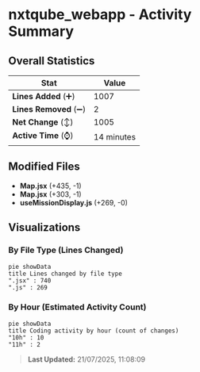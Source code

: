 # nxtqube_webapp - Activity Summary 

## Overall Statistics

| Stat                   | Value                                                             |
| ---------------------- | ----------------------------------------------------------------- |
| **Lines Added** (➕)   | 1007                                          |
| **Lines Removed** (➖) | 2                                        |
| **Net Change** (↕)    | 1005                |
| **Active Time** (⌚)   | 14 minutes |


## Modified Files
- **Map.jsx** (+435, -1)
- **Map.jsx** (+303, -1)
- **useMissionDisplay.js** (+269, -0)

## Visualizations

### By File Type (Lines Changed)

```mermaid
pie showData
title Lines changed by file type
".jsx" : 740
".js" : 269
```

### By Hour (Estimated Activity Count)

```mermaid
pie showData
title Coding activity by hour (count of changes)
"10h" : 10
"11h" : 2
```


> **Last Updated:** 21/07/2025, 11:08:09